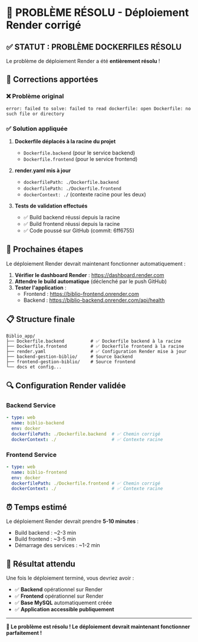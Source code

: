 # 🚀 PROBLÈME RÉSOLU - Déploiement Render corrigé

## ✅ STATUT : PROBLÈME DOCKERFILES RÉSOLU

Le problème de déploiement Render a été **entièrement résolu** !

## 🔧 Corrections apportées

### ❌ Problème original
```
error: failed to solve: failed to read dockerfile: open Dockerfile: no such file or directory
```

### ✅ Solution appliquée
1. **Dockerfile déplacés à la racine du projet**
   - `Dockerfile.backend` (pour le service backend)
   - `Dockerfile.frontend` (pour le service frontend)

2. **render.yaml mis à jour**
   - `dockerfilePath: ./Dockerfile.backend`
   - `dockerfilePath: ./Dockerfile.frontend`
   - `dockerContext: ./` (contexte racine pour les deux)

3. **Tests de validation effectués**
   - ✅ Build backend réussi depuis la racine
   - ✅ Build frontend réussi depuis la racine
   - ✅ Code poussé sur GitHub (commit: 6ff6755)

## 🎯 Prochaines étapes

Le déploiement Render devrait maintenant fonctionner automatiquement :

1. **Vérifier le dashboard Render** : https://dashboard.render.com
2. **Attendre le build automatique** (déclenché par le push GitHub)
3. **Tester l'application** :
   - Frontend : https://biblio-frontend.onrender.com
   - Backend : https://biblio-backend.onrender.com/api/health

## 📋 Structure finale

```
Biblio_app/
├── Dockerfile.backend          # ✅ Dockerfile backend à la racine
├── Dockerfile.frontend         # ✅ Dockerfile frontend à la racine  
├── render.yaml                 # ✅ Configuration Render mise à jour
├── backend-gestion-biblio/     # Source backend
├── frontend-gestion-biblio/    # Source frontend
└── docs et config...
```

## 🔍 Configuration Render validée

### Backend Service
```yaml
- type: web
  name: biblio-backend
  env: docker
  dockerfilePath: ./Dockerfile.backend  # ✅ Chemin corrigé
  dockerContext: ./                     # ✅ Contexte racine
```

### Frontend Service  
```yaml
- type: web
  name: biblio-frontend
  env: docker
  dockerfilePath: ./Dockerfile.frontend # ✅ Chemin corrigé
  dockerContext: ./                     # ✅ Contexte racine
```

## ⏰ Temps estimé

Le déploiement Render devrait prendre **5-10 minutes** :
- Build backend : ~2-3 min
- Build frontend : ~3-5 min  
- Démarrage des services : ~1-2 min

## 🎉 Résultat attendu

Une fois le déploiement terminé, vous devriez avoir :

- ✅ **Backend** opérationnel sur Render
- ✅ **Frontend** opérationnel sur Render
- ✅ **Base MySQL** automatiquement créée
- ✅ **Application accessible publiquement**

---

**🚀 Le problème est résolu ! Le déploiement devrait maintenant fonctionner parfaitement !**
